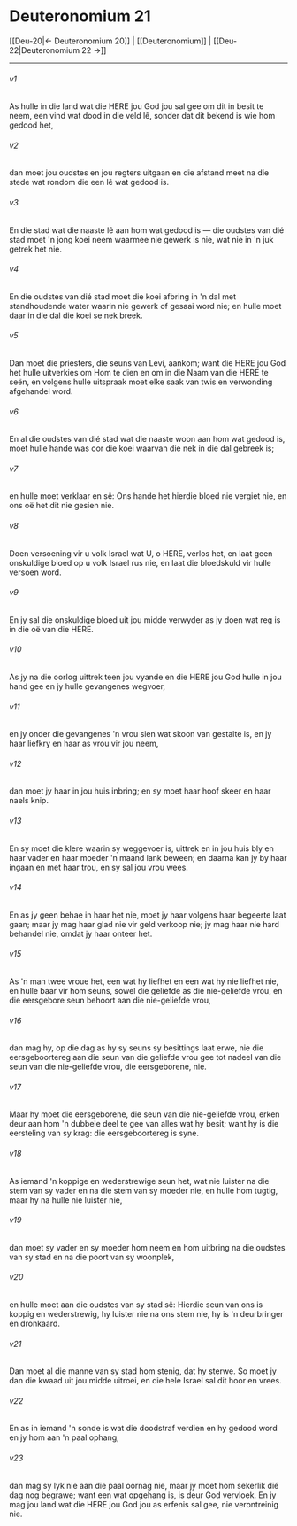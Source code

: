 # Deuteronomium 21

[[Deu-20|← Deuteronomium 20]] | [[Deuteronomium]] | [[Deu-22|Deuteronomium 22 →]]
***

###### v1
As hulle in die land wat die HERE jou God jou sal gee om dit in besit te neem, een vind wat dood in die veld lê, sonder dat dit bekend is wie hom gedood het, 
###### v2
dan moet jou oudstes en jou regters uitgaan en die afstand meet na die stede wat rondom die een lê wat gedood is. 
###### v3
En die stad wat die naaste lê aan hom wat gedood is — die oudstes van dié stad moet 'n jong koei neem waarmee nie gewerk is nie, wat nie in 'n juk getrek het nie. 
###### v4
En die oudstes van dié stad moet die koei afbring in 'n dal met standhoudende water waarin nie gewerk of gesaai word nie; en hulle moet daar in die dal die koei se nek breek. 
###### v5
Dan moet die priesters, die seuns van Levi, aankom; want die HERE jou God het hulle uitverkies om Hom te dien en om in die Naam van die HERE te seën, en volgens hulle uitspraak moet elke saak van twis en verwonding afgehandel word. 
###### v6
En al die oudstes van dié stad wat die naaste woon aan hom wat gedood is, moet hulle hande was oor die koei waarvan die nek in die dal gebreek is; 
###### v7
en hulle moet verklaar en sê: Ons hande het hierdie bloed nie vergiet nie, en ons oë het dit nie gesien nie. 
###### v8
Doen versoening vir u volk Israel wat U, o HERE, verlos het, en laat geen onskuldige bloed op u volk Israel rus nie, en laat die bloedskuld vir hulle versoen word. 
###### v9
En jy sal die onskuldige bloed uit jou midde verwyder as jy doen wat reg is in die oë van die HERE. 
###### v10
As jy na die oorlog uittrek teen jou vyande en die HERE jou God hulle in jou hand gee en jy hulle gevangenes wegvoer, 
###### v11
en jy onder die gevangenes 'n vrou sien wat skoon van gestalte is, en jy haar liefkry en haar as vrou vir jou neem, 
###### v12
dan moet jy haar in jou huis inbring; en sy moet haar hoof skeer en haar naels knip. 
###### v13
En sy moet die klere waarin sy weggevoer is, uittrek en in jou huis bly en haar vader en haar moeder 'n maand lank beween; en daarna kan jy by haar ingaan en met haar trou, en sy sal jou vrou wees. 
###### v14
En as jy geen behae in haar het nie, moet jy haar volgens haar begeerte laat gaan; maar jy mag haar glad nie vir geld verkoop nie; jy mag haar nie hard behandel nie, omdat jy haar onteer het. 
###### v15
As 'n man twee vroue het, een wat hy liefhet en een wat hy nie liefhet nie, en hulle baar vir hom seuns, sowel die geliefde as die nie-geliefde vrou, en die eersgebore seun behoort aan die nie-geliefde vrou, 
###### v16
dan mag hy, op die dag as hy sy seuns sy besittings laat erwe, nie die eersgeboortereg aan die seun van die geliefde vrou gee tot nadeel van die seun van die nie-geliefde vrou, die eersgeborene, nie. 
###### v17
Maar hy moet die eersgeborene, die seun van die nie-geliefde vrou, erken deur aan hom 'n dubbele deel te gee van alles wat hy besit; want hy is die eersteling van sy krag: die eersgeboortereg is syne. 
###### v18
As iemand 'n koppige en wederstrewige seun het, wat nie luister na die stem van sy vader en na die stem van sy moeder nie, en hulle hom tugtig, maar hy na hulle nie luister nie, 
###### v19
dan moet sy vader en sy moeder hom neem en hom uitbring na die oudstes van sy stad en na die poort van sy woonplek, 
###### v20
en hulle moet aan die oudstes van sy stad sê: Hierdie seun van ons is koppig en wederstrewig, hy luister nie na ons stem nie, hy is 'n deurbringer en dronkaard. 
###### v21
Dan moet al die manne van sy stad hom stenig, dat hy sterwe. So moet jy dan die kwaad uit jou midde uitroei, en die hele Israel sal dit hoor en vrees. 
###### v22
En as in iemand 'n sonde is wat die doodstraf verdien en hy gedood word en jy hom aan 'n paal ophang, 
###### v23
dan mag sy lyk nie aan die paal oornag nie, maar jy moet hom sekerlik dié dag nog begrawe; want een wat opgehang is, is deur God vervloek. En jy mag jou land wat die HERE jou God jou as erfenis sal gee, nie verontreinig nie. 
